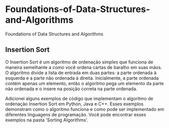 # Foundations-of-Data-Structures-and-Algorithms
Foundations of Data Structures and Algorithms

## Insertion Sort

O Insertion Sort é um algoritmo de ordenação simples que funciona de maneira semelhante a como você ordena cartas de baralho em suas mãos. O algoritmo divide a lista de entrada em duas partes: a parte ordenada à esquerda e a parte não ordenada à direita. Inicialmente, a parte ordenada contém apenas um elemento, então o algoritmo pega um elemento da parte não ordenada e o insere na posição correta na parte ordenada.

Adicionei alguns exemplos de código que implementam o algoritmo de ordenação Insertion Sort em Python, Java e C++. Esses exemplos demonstram como o algoritmo funciona e como pode ser implementado em diferentes linguagens de programação. Você pode encontrar esses exemplos na pasta 'Sorting Algorithms'.